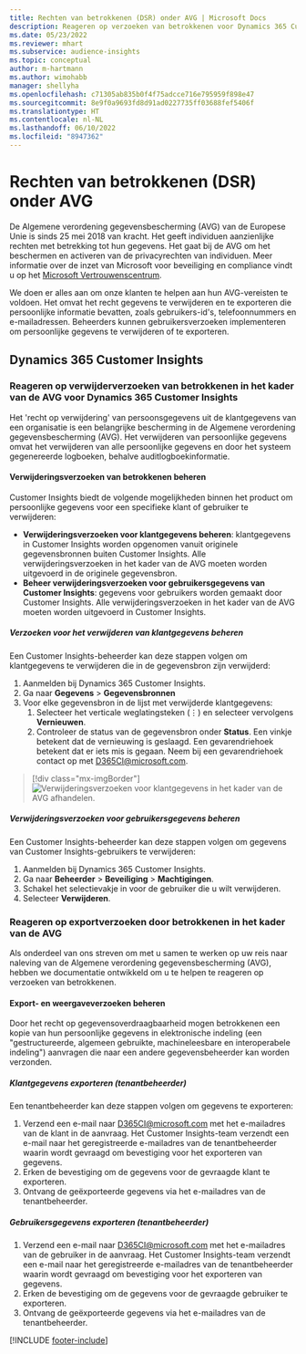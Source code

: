 ```yaml
---
title: Rechten van betrokkenen (DSR) onder AVG | Microsoft Docs
description: Reageren op verzoeken van betrokkenen voor Dynamics 365 Customer Insights.
ms.date: 05/23/2022
ms.reviewer: mhart
ms.subservice: audience-insights
ms.topic: conceptual
author: m-hartmann
ms.author: wimohabb
manager: shellyha
ms.openlocfilehash: c71305ab835b0f4f75adcce716e795959f898e47
ms.sourcegitcommit: 8e9f0a9693fd8d91ad0227735ff03688fef5406f
ms.translationtype: HT
ms.contentlocale: nl-NL
ms.lasthandoff: 06/10/2022
ms.locfileid: "8947362"
---
```

# <a name="data-subject-rights-dsr-requests-under-gdpr"></a>Rechten van betrokkenen (DSR) onder AVG

De Algemene verordening gegevensbescherming (AVG) van de Europese Unie is sinds 25 mei 2018 van kracht. Het geeft individuen aanzienlijke rechten met betrekking tot hun gegevens. Het gaat bij de AVG om het beschermen en activeren van de privacyrechten van individuen. Meer informatie over de inzet van Microsoft voor beveiliging en compliance vindt u op het [Microsoft Vertrouwenscentrum](https://www.microsoft.com/trust-center).

We doen er alles aan om onze klanten te helpen aan hun AVG-vereisten te voldoen. Het omvat het recht gegevens te verwijderen en te exporteren die persoonlijke informatie bevatten, zoals gebruikers-id's, telefoonnummers en e-mailadressen. Beheerders kunnen gebruikersverzoeken implementeren om persoonlijke gegevens te verwijderen of te exporteren.

## <a name="dynamics-365-customer-insights"></a>Dynamics 365 Customer Insights

### <a name="responding-to-gdpr-data-subject-delete-requests-for-dynamics-365-customer-insights"></a>Reageren op verwijderverzoeken van betrokkenen in het kader van de AVG voor Dynamics 365 Customer Insights

Het 'recht op verwijdering' van persoonsgegevens uit de klantgegevens van een organisatie is een belangrijke bescherming in de Algemene verordening gegevensbescherming (AVG). Het verwijderen van persoonlijke gegevens omvat het verwijderen van alle persoonlijke gegevens en door het systeem gegenereerde logboeken, behalve auditlogboekinformatie.

#### <a name="manage-data-subject-delete-requests"></a>Verwijderingsverzoeken van betrokkenen beheren

Customer Insights biedt de volgende mogelijkheden binnen het product om persoonlijke gegevens voor een specifieke klant of gebruiker te verwijderen:

- **Verwijderingsverzoeken voor klantgegevens beheren**: klantgegevens in Customer Insights worden opgenomen vanuit originele gegevensbronnen buiten Customer Insights. Alle verwijderingsverzoeken in het kader van de AVG moeten worden uitgevoerd in de originele gegevensbron.
- **Beheer verwijderingsverzoeken voor gebruikersgegevens van Customer Insights**: gegevens voor gebruikers worden gemaakt door Customer Insights. Alle verwijderingsverzoeken in het kader van de AVG moeten worden uitgevoerd in Customer Insights.

##### <a name="manage-requests-to-delete-customer-data"></a>Verzoeken voor het verwijderen van klantgegevens beheren

Een Customer Insights-beheerder kan deze stappen volgen om klantgegevens te verwijderen die in de gegevensbron zijn verwijderd:

1. Aanmelden bij Dynamics 365 Customer Insights.
2. Ga naar **Gegevens** > **Gegevensbronnen**
3. Voor elke gegevensbron in de lijst met verwijderde klantgegevens:
   1. Selecteer het verticale weglatingsteken (&vellip;) en selecteer vervolgens **Vernieuwen**.
   2. Controleer de status van de gegevensbron onder **Status**. Een vinkje betekent dat de vernieuwing is geslaagd. Een gevarendriehoek betekent dat er iets mis is gegaan. Neem bij een gevarendriehoek contact op met D365CI@microsoft.com.

> [!div class="mx-imgBorder"]
> ![Verwijderingsverzoeken voor klantgegevens in het kader van de AVG afhandelen.](media/gdpr-data-sources.png "Verwijderingsverzoeken voor klantgegevens in het kader van de AVG afhandelen")

##### <a name="manage-delete-requests-for-user-data"></a>Verwijderingsverzoeken voor gebruikersgegevens beheren

Een Customer Insights-beheerder kan deze stappen volgen om gegevens van Customer Insights-gebruikers te verwijderen:

1. Aanmelden bij Dynamics 365 Customer Insights.
2. Ga naar **Beheerder** > **Beveiliging** > **Machtigingen**.
3. Schakel het selectievakje in voor de gebruiker die u wilt verwijderen.
4. Selecteer **Verwijderen**.

### <a name="responding-to-gdpr-data-subject-export-requests"></a>Reageren op exportverzoeken door betrokkenen in het kader van de AVG

Als onderdeel van ons streven om met u samen te werken op uw reis naar naleving van de Algemene verordening gegevensbescherming (AVG), hebben we documentatie ontwikkeld om u te helpen te reageren op verzoeken van betrokkenen.

#### <a name="manage-export-and-view-requests"></a>Export- en weergaveverzoeken beheren

Door het recht op gegevensoverdraagbaarheid mogen betrokkenen een kopie van hun persoonlijke gegevens in elektronische indeling (een "gestructureerde, algemeen gebruikte, machineleesbare en interoperabele indeling") aanvragen die naar een andere gegevensbeheerder kan worden verzonden.

##### <a name="export-customer-data-tenant-admin"></a>Klantgegevens exporteren (tenantbeheerder)

Een tenantbeheerder kan deze stappen volgen om gegevens te exporteren:

1. Verzend een e-mail naar D365CI@microsoft.com met het e-mailadres van de klant in de aanvraag. Het Customer Insights-team verzendt een e-mail naar het geregistreerde e-mailadres van de tenantbeheerder waarin wordt gevraagd om bevestiging voor het exporteren van gegevens.
2. Erken de bevestiging om de gegevens voor de gevraagde klant te exporteren.
3. Ontvang de geëxporteerde gegevens via het e-mailadres van de tenantbeheerder.

##### <a name="export-user-data-tenant-admin"></a>Gebruikersgegevens exporteren (tenantbeheerder)

1. Verzend een e-mail naar D365CI@microsoft.com met het e-mailadres van de gebruiker in de aanvraag. Het Customer Insights-team verzendt een e-mail naar het geregistreerde e-mailadres van de tenantbeheerder waarin wordt gevraagd om bevestiging voor het exporteren van gegevens.
2. Erken de bevestiging om de gegevens voor de gevraagde gebruiker te exporteren.
3. Ontvang de geëxporteerde gegevens via het e-mailadres van de tenantbeheerder.

[!INCLUDE [footer-include](includes/footer-banner.md)]